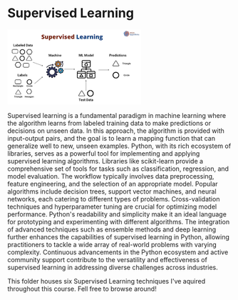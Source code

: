 # Supervised Learning 

![image](SupervisedLearning.png)

Supervised learning is a fundamental paradigm in machine learning where the algorithm learns from labeled training data to make predictions or decisions on unseen data. In this approach, the algorithm is provided with input-output pairs, and the goal is to learn a mapping function that can generalize well to new, unseen examples. Python, with its rich ecosystem of libraries, serves as a powerful tool for implementing and applying supervised learning algorithms. Libraries like scikit-learn provide a comprehensive set of tools for tasks such as classification, regression, and model evaluation. The workflow typically involves data preprocessing, feature engineering, and the selection of an appropriate model. Popular algorithms include decision trees, support vector machines, and neural networks, each catering to different types of problems. Cross-validation techniques and hyperparameter tuning are crucial for optimizing model performance. Python's readability and simplicity make it an ideal language for prototyping and experimenting with different algorithms. The integration of advanced techniques such as ensemble methods and deep learning further enhances the capabilities of supervised learning in Python, allowing practitioners to tackle a wide array of real-world problems with varying complexity. Continuous advancements in the Python ecosystem and active community support contribute to the versatility and effectiveness of supervised learning in addressing diverse challenges across industries.

This folder houses six Supervised Learning techniques I've aquired throughout this course. Fell free to browse around!